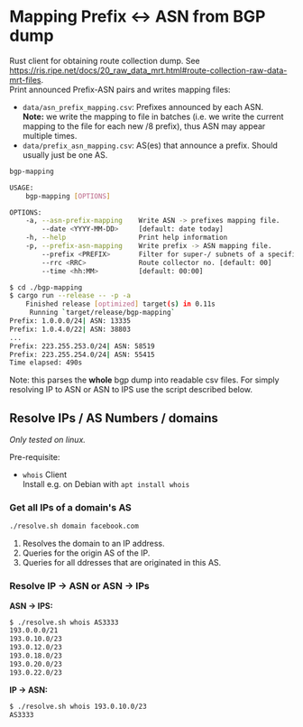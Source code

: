 # Mapping Prefix <-> ASN from BGP dump

Rust client for obtaining route collection dump.
See <https://ris.ripe.net/docs/20_raw_data_mrt.html#route-collection-raw-data-mrt-files>.  
Print announced Prefix-ASN pairs and writes mapping files:
- `data/asn_prefix_mapping.csv`: Prefixes announced by each ASN.  
  **Note:** we write the mapping to file in batches (i.e. we write the current mapping to the file for each new /8 prefix), thus ASN may appear multiple times.
- `data/prefix_asn_mapping.csv`: AS(es) that announce a prefix. Should usually just be one AS.

```sh
bgp-mapping 

USAGE:
    bgp-mapping [OPTIONS]

OPTIONS:
    -a, --asn-prefix-mapping    Write ASN -> prefixes mapping file.
        --date <YYYY-MM-DD>     [default: date today]
    -h, --help                  Print help information
    -p, --prefix-asn-mapping    Write prefix -> ASN mapping file.
        --prefix <PREFIX>       Filter for super-/ subnets of a specific prefix.
        --rrc <RRC>             Route collector no. [default: 00]
        --time <hh:MM>          [default: 00:00]
```

```sh
$ cd ./bgp-mapping
$ cargo run --release -- -p -a
    Finished release [optimized] target(s) in 0.11s
     Running `target/release/bgp-mapping`
Prefix: 1.0.0.0/24| ASN: 13335
Prefix: 1.0.4.0/22| ASN: 38803
...
Prefix: 223.255.253.0/24| ASN: 58519
Prefix: 223.255.254.0/24| ASN: 55415
Time elapsed: 490s
```

Note: this parses the **whole** bgp dump into readable csv files. For simply resolving IP to ASN or ASN to IPS use the script described below.

## Resolve IPs / AS Numbers / domains

*Only tested on linux.*

Pre-requisite:
- `whois` Client  
  Install e.g. on Debian with `apt install whois`

### Get all IPs of a domain's AS

```sh
./resolve.sh domain facebook.com
```

1. Resolves the domain to an IP address.
2. Queries for the origin AS of the IP.
3. Queries for all ddresses that are originated in this AS.

### Resolve IP -> ASN or ASN -> IPs

**ASN -> IPS:**

```sh
$ ./resolve.sh whois AS3333
193.0.0.0/21
193.0.10.0/23
193.0.12.0/23
193.0.18.0/23
193.0.20.0/23
193.0.22.0/23
```

**IP -> ASN:**

```sh
$ ./resolve.sh whois 193.0.10.0/23
AS3333
```
